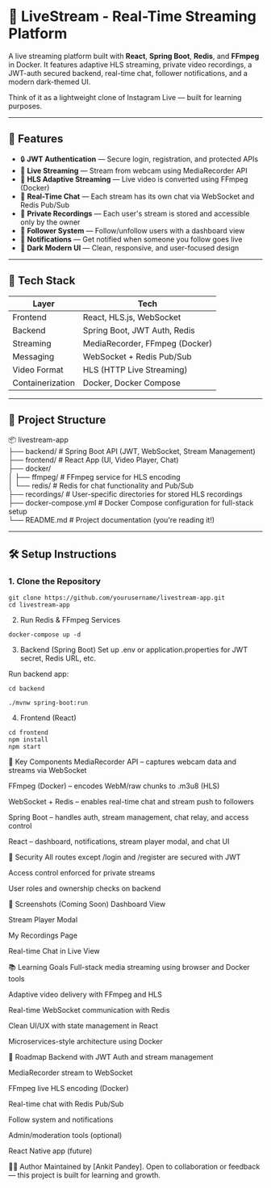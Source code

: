 # 🎥 LiveStream - Real-Time Streaming Platform

A live streaming platform built with **React**, **Spring Boot**, **Redis**, and **FFmpeg** in Docker. It features adaptive HLS streaming, private video recordings, a JWT-auth secured backend, real-time chat, follower notifications, and a modern dark-themed UI.

Think of it as a lightweight clone of Instagram Live — built for learning purposes.

---

## 🚀 Features

- 🔒 **JWT Authentication** — Secure login, registration, and protected APIs
- 🎥 **Live Streaming** — Stream from webcam using MediaRecorder API
- 🧩 **HLS Adaptive Streaming** — Live video is converted using FFmpeg (Docker)
- 💬 **Real-Time Chat** — Each stream has its own chat via WebSocket and Redis Pub/Sub
- 🧠 **Private Recordings** — Each user's stream is stored and accessible only by the owner
- 👥 **Follower System** — Follow/unfollow users with a dashboard view
- 🔔 **Notifications** — Get notified when someone you follow goes live
- 🌙 **Dark Modern UI** — Clean, responsive, and user-focused design

---

## 🧱 Tech Stack

| Layer         | Tech                        |
|--------------|-----------------------------|
| Frontend     | React, HLS.js, WebSocket     |
| Backend      | Spring Boot, JWT Auth, Redis |
| Streaming    | MediaRecorder, FFmpeg (Docker) |
| Messaging    | WebSocket + Redis Pub/Sub    |
| Video Format | HLS (HTTP Live Streaming)    |
| Containerization | Docker, Docker Compose   |

---

## 📁 Project Structure

 📦 livestream-app  
├── backend/              # Spring Boot API (JWT, WebSocket, Stream Management)  
├── frontend/             # React App (UI, Video Player, Chat)  
├── docker/  
│   ├── ffmpeg/           # FFmpeg service for HLS encoding  
│   └── redis/            # Redis for chat functionality and Pub/Sub  
├── recordings/           # User-specific directories for stored HLS recordings  
├── docker-compose.yml    # Docker Compose configuration for full-stack setup  
└── README.md             # Project documentation (you're reading it!)



---

## 🛠️ Setup Instructions

### 1. Clone the Repository

```
git clone https://github.com/yourusername/livestream-app.git
cd livestream-app
```

2. Run Redis & FFmpeg Services
```
docker-compose up -d
```
3. Backend (Spring Boot)
Set up .env or application.properties for JWT secret, Redis URL, etc.

Run backend app:
```
cd backend

./mvnw spring-boot:run
```
4. Frontend (React)
```
cd frontend
npm install
npm start
```

🧪 Key Components
MediaRecorder API – captures webcam data and streams via WebSocket

FFmpeg (Docker) – encodes WebM/raw chunks to .m3u8 (HLS)

WebSocket + Redis – enables real-time chat and stream push to followers

Spring Boot – handles auth, stream management, chat relay, and access control

React – dashboard, notifications, stream player modal, and chat UI

🔐 Security
All routes except /login and /register are secured with JWT

Access control enforced for private streams

User roles and ownership checks on backend

📸 Screenshots (Coming Soon)
Dashboard View

Stream Player Modal

My Recordings Page

Real-time Chat in Live View

📚 Learning Goals
Full-stack media streaming using browser and Docker tools

Adaptive video delivery with FFmpeg and HLS

Real-time WebSocket communication with Redis

Clean UI/UX with state management in React

Microservices-style architecture using Docker

📌 Roadmap
 Backend with JWT Auth and stream management

 MediaRecorder stream to WebSocket

 FFmpeg live HLS encoding (Docker)

 Real-time chat with Redis Pub/Sub

 Follow system and notifications

 Admin/moderation tools (optional)

 React Native app (future)

🧑‍💻 Author
Maintained by [Ankit Pandey].
Open to collaboration or feedback — this project is built for learning and growth.
